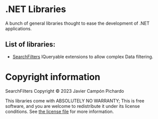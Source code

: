 # .NET Libraries

A bunch of general libraries thought to ease the development of .NET applications.

## List of libraries:

* [SearchFilters](SearchFilters/README.md) IQueryable extensions to allow complex Data filtering.

# Copyright information

SearchFilters Copyright &copy; 2023 Javier Campón Pichardo

This libraries come with ABSOLUTELY NO WARRANTY; This is free software, and you are welcome to redistribute
it under its license conditions.
See [the license file](LICENSE.md) for more information.
